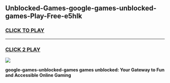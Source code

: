 
## Unblocked-Games-google-games-unblocked-games-Play-Free-e5hlk
<h3>
<a href="https://premium76.site?title=google-games-unblocked-games&ref=23A">CLICK TO PLAY</a></h3>
<hr>

<h3>
<a href="https://premium76.site?title=google-games-unblocked-games&ref=23A">CLICK 2 PLAY</a>
  
</h3>

<a href="https://premium76.site?title=google-games-unblocked-games&ref=23A"><img src="https://clearcache.store/games.png"></a>


**google-games-unblocked-games games unblocked: Your Gateway to Fun and Accessible Online Gaming**

